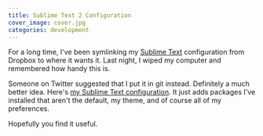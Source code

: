 ```yaml
---
title: Sublime Text 2 Configuration
cover_image: cover.jpg
categories: development
---
```


For a long time, I've been symlinking my [Sublime Text](http://sublimetext.com) configuration from Dropbox to where it wants it. Last night, I wiped my computer and remembered how handy this is.

Someone on Twitter suggested that I put it in git instead. Definitely a much better idea. Here's [my Sublime Text configuration](https://github.com/soffes/sublime). It just adds packages I've installed that aren't the default, my theme, and of course all of my preferences.

Hopefully you find it useful.
